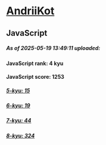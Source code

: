 # [AndriiKot](https://www.codewars.com/users/AndriiKot) 

## JavaScript

##### As of 2025-05-19 13:49:11 uploaded:

#### JavaScript rank: 4 kyu

#### JavaScript score: 1253

##### [5-kyu: 15](https://github.com/AndriiKot/JavaScript__CodeWars/tree/main/kyu-5)

##### [6-kyu: 19](https://github.com/AndriiKot/JavaScript__CodeWars/tree/main/kyu-6)

##### [7-kyu: 44](https://github.com/AndriiKot/JavaScript__CodeWars/tree/main/kyu-7)

##### [8-kyu: 324](https://github.com/AndriiKot/JavaScript__CodeWars/tree/main/kyu-8)

